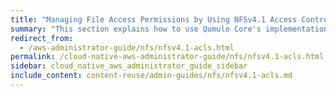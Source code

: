 ```yaml
---
title: "Managing File Access Permissions by Using NFSv4.1 Access Control Lists (ACLs)"
summary: "This section explains how to use Qumulo Core's implementation of NFSv4.1 with access control lists (ACLs) to manage access permissions for files."
redirect_from:
  - /aws-administrator-guide/nfs/nfsv4.1-acls.html
permalink: /cloud-native-aws-administrator-guide/nfs/nfsv4.1-acls.html
sidebar: cloud_native_aws_administrator_guide_sidebar
include_content: content-reuse/admin-guides/nfs/nfsv4.1-acls.md
---
```


